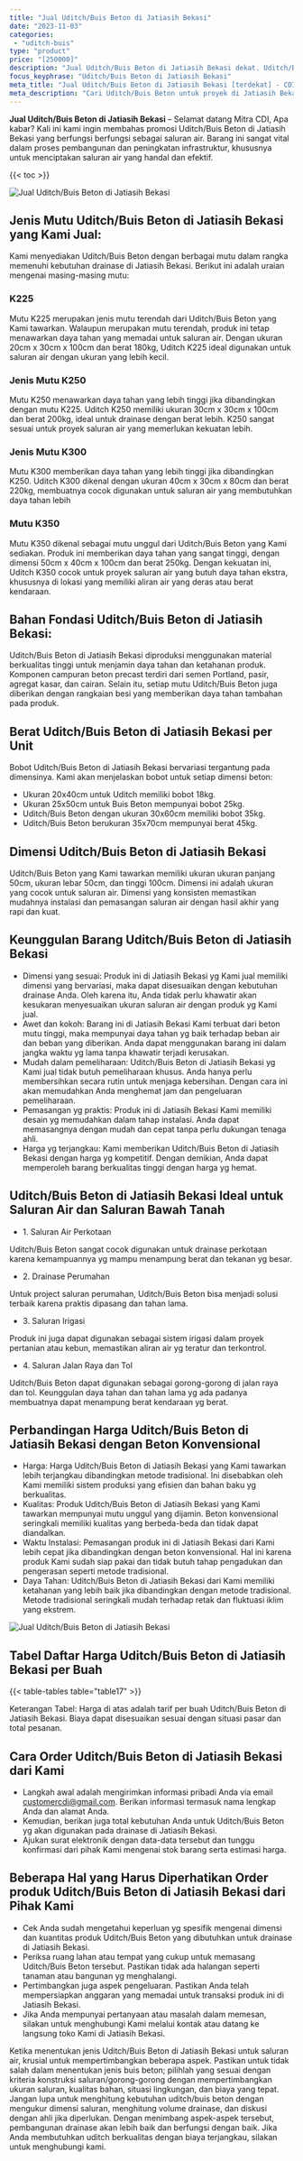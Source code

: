 ```yaml
---
title: "Jual Uditch/Buis Beton di Jatiasih Bekasi"
date: "2023-11-03"
categories:
 - "uditch-buis"
type: "product"
price: "[250000]"
description: "Jual Uditch/Buis Beton di Jatiasih Bekasi dekat. Uditch/Buis Beton ini sering diaplikasaikan dalam proyek konstruksi sebagai saluran pembuangan yang kuat dan optimal. Hubungi kami untuk informasi lebih lanjut."
focus_keyphrase: "Uditch/Buis Beton di Jatiasih Bekasi"
meta_title: "Jual Uditch/Buis Beton di Jatiasih Bekasi [terdekat] - CDI"
meta_description: "Cari Uditch/Buis Beton untuk proyek di Jatiasih Bekasi? Kami menawarkan Uditch/Buis Beton yang berkualitas untuk konstruksi drainase. Dapatkan harga terbaik sekarang."
---
```


**Jual Uditch/Buis Beton di Jatiasih Bekasi** – Selamat datang Mitra CDI, Apa kabar? Kali ini kami ingin membahas promosi Uditch/Buis Beton di Jatiasih Bekasi yang berfungsi berfungsi sebagai saluran air. Barang ini sangat vital dalam proses pembangunan dan peningkatan infrastruktur, khususnya untuk menciptakan saluran air yang handal dan efektif.

{{< toc >}}

![Jual Uditch/Buis Beton di Jatiasih Bekasi](/images/uditch-buis/uditch-beton-23.jpg)

## Jenis Mutu Uditch/Buis Beton di Jatiasih Bekasi yang Kami Jual:

Kami menyediakan Uditch/Buis Beton dengan berbagai mutu dalam rangka memenuhi kebutuhan drainase di Jatiasih Bekasi. Berikut ini adalah uraian mengenai masing-masing mutu:

### K225

Mutu K225 merupakan jenis mutu terendah dari Uditch/Buis Beton yang Kami tawarkan. Walaupun merupakan mutu terendah, produk ini tetap menawarkan daya tahan yang memadai untuk saluran air. Dengan ukuran 20cm x 30cm x 100cm dan berat 180kg, Uditch K225 ideal digunakan untuk saluran air dengan ukuran yang lebih kecil.

### Jenis Mutu K250

Mutu K250 menawarkan daya tahan yang lebih tinggi jika dibandingkan dengan mutu K225. Uditch K250 memiliki ukuran 30cm x 30cm x 100cm dan berat 200kg, ideal untuk drainase dengan berat lebih. K250 sangat sesuai untuk proyek saluran air yang memerlukan kekuatan lebih.

### Jenis Mutu K300

Mutu K300 memberikan daya tahan yang lebih tinggi jika dibandingkan K250. Uditch K300 dikenal dengan ukuran 40cm x 30cm x 80cm dan berat 220kg, membuatnya cocok digunakan untuk saluran air yang membutuhkan daya tahan lebih

### Mutu K350

Mutu K350 dikenal sebagai mutu unggul dari Uditch/Buis Beton yang Kami sediakan. Produk ini memberikan daya tahan yang sangat tinggi, dengan dimensi 50cm x 40cm x 100cm dan berat 250kg. Dengan kekuatan ini, Uditch K350 cocok untuk proyek saluran air yang butuh daya tahan ekstra, khususnya di lokasi yang memiliki aliran air yang deras atau berat kendaraan.

## Bahan Fondasi Uditch/Buis Beton di Jatiasih Bekasi:

Uditch/Buis Beton di Jatiasih Bekasi diproduksi menggunakan material berkualitas tinggi untuk menjamin daya tahan dan ketahanan produk. Komponen campuran beton precast terdiri dari semen Portland, pasir, agregat kasar, dan cairan. Selain itu, setiap mutu Uditch/Buis Beton juga diberikan dengan rangkaian besi yang memberikan daya tahan tambahan pada produk.

## Berat Uditch/Buis Beton di Jatiasih Bekasi per Unit

Bobot Uditch/Buis Beton di Jatiasih Bekasi bervariasi tergantung pada dimensinya. Kami akan menjelaskan bobot untuk setiap dimensi beton:

*   Ukuran 20x40cm untuk Uditch memiliki bobot 18kg.
*   Ukuran 25x50cm untuk Buis Beton mempunyai bobot 25kg.
*   Uditch/Buis Beton dengan ukuran 30x60cm memiliki bobot 35kg.
*   Uditch/Buis Beton berukuran 35x70cm mempunyai berat 45kg.

## Dimensi Uditch/Buis Beton di Jatiasih Bekasi

Uditch/Buis Beton yang Kami tawarkan memiliki ukuran ukuran panjang 50cm, ukuran lebar 50cm, dan tinggi 100cm. Dimensi ini adalah ukuran yang cocok untuk saluran air. Dimensi yang konsisten memastikan mudahnya instalasi dan pemasangan saluran air dengan hasil akhir yang rapi dan kuat.

## Keunggulan Barang Uditch/Buis Beton di Jatiasih Bekasi

*   Dimensi yang sesuai: Produk ini di Jatiasih Bekasi yg Kami jual memiliki dimensi yang bervariasi, maka dapat disesuaikan dengan kebutuhan drainase Anda. Oleh karena itu, Anda tidak perlu khawatir akan kesukaran menyesuaikan ukuran saluran air dengan produk yg Kami jual.
*   Awet dan kokoh: Barang ini di Jatiasih Bekasi Kami terbuat dari beton mutu tinggi, maka mempunyai daya tahan yg baik terhadap beban air dan beban yang diberikan. Anda dapat menggunakan barang ini dalam jangka waktu yg lama tanpa khawatir terjadi kerusakan.
*   Mudah dalam pemeliharaan: Uditch/Buis Beton di Jatiasih Bekasi yg Kami jual tidak butuh pemeliharaan khusus. Anda hanya perlu membersihkan secara rutin untuk menjaga kebersihan. Dengan cara ini akan memudahkan Anda menghemat jam dan pengeluaran pemeliharaan.
*   Pemasangan yg praktis: Produk ini di Jatiasih Bekasi Kami memiliki desain yg memudahkan dalam tahap instalasi. Anda dapat memasangnya dengan mudah dan cepat tanpa perlu dukungan tenaga ahli.
*   Harga yg terjangkau: Kami memberikan Uditch/Buis Beton di Jatiasih Bekasi dengan harga yg kompetitif. Dengan demikian, Anda dapat memperoleh barang berkualitas tinggi dengan harga yg hemat.

## Uditch/Buis Beton di Jatiasih Bekasi Ideal untuk Saluran Air dan Saluran Bawah Tanah

*   1\. Saluran Air Perkotaan

Uditch/Buis Beton sangat cocok digunakan untuk drainase perkotaan karena kemampuannya yg mampu menampung berat dan tekanan yg besar.
*   2\. Drainase Perumahan

Untuk project saluran perumahan, Uditch/Buis Beton bisa menjadi solusi terbaik karena praktis dipasang dan tahan lama.
*   3\. Saluran Irigasi

Produk ini juga dapat digunakan sebagai sistem irigasi dalam proyek pertanian atau kebun, memastikan aliran air yg teratur dan terkontrol.
*   4\. Saluran Jalan Raya dan Tol

Uditch/Buis Beton dapat digunakan sebagai gorong-gorong di jalan raya dan tol. Keunggulan daya tahan dan tahan lama yg ada padanya membuatnya dapat menampung berat kendaraan yg berat.

## Perbandingan Harga Uditch/Buis Beton di Jatiasih Bekasi dengan Beton Konvensional

*   Harga: Harga Uditch/Buis Beton di Jatiasih Bekasi yang Kami tawarkan lebih terjangkau dibandingkan metode tradisional. Ini disebabkan oleh Kami memiliki sistem produksi yang efisien dan bahan baku yg berkualitas.
*   Kualitas: Produk Uditch/Buis Beton di Jatiasih Bekasi yang Kami tawarkan mempunyai mutu unggul yang dijamin. Beton konvensional seringkali memiliki kualitas yang berbeda-beda dan tidak dapat diandalkan.
*   Waktu Instalasi: Pemasangan produk ini di Jatiasih Bekasi dari Kami lebih cepat jika dibandingkan dengan beton konvensional. Hal ini karena produk Kami sudah siap pakai dan tidak butuh tahap pengadukan dan pengerasan seperti metode tradisional.
*   Daya Tahan: Uditch/Buis Beton di Jatiasih Bekasi dari Kami memiliki ketahanan yang lebih baik jika dibandingkan dengan metode tradisional. Metode tradisional seringkali mudah terhadap retak dan fluktuasi iklim yang ekstrem.

![Jual Uditch/Buis Beton di Jatiasih Bekasi](/images/uditch-buis/buis-beton-22.jpg)

## Tabel Daftar Harga Uditch/Buis Beton di Jatiasih Bekasi per Buah

{{< table-tables table="table17" >}}

Keterangan Tabel: Harga di atas adalah tarif per buah Uditch/Buis Beton di Jatiasih Bekasi. Biaya dapat disesuaikan sesuai dengan situasi pasar dan total pesanan.

## Cara Order Uditch/Buis Beton di Jatiasih Bekasi dari Kami

*   Langkah awal adalah mengirimkan informasi pribadi Anda via email customercdi@gmail.com. Berikan informasi termasuk nama lengkap Anda dan alamat Anda.
*   Kemudian, berikan juga total kebutuhan Anda untuk Uditch/Buis Beton yg akan digunakan pada drainase di Jatiasih Bekasi.
*   Ajukan surat elektronik dengan data-data tersebut dan tunggu konfirmasi dari pihak Kami mengenai stok barang serta estimasi harga.

## Beberapa Hal yang Harus Diperhatikan Order produk Uditch/Buis Beton di Jatiasih Bekasi dari Pihak Kami

*   Cek Anda sudah mengetahui keperluan yg spesifik mengenai dimensi dan kuantitas produk Uditch/Buis Beton yang dibutuhkan untuk drainase di Jatiasih Bekasi.
*   Periksa ruang lahan atau tempat yang cukup untuk memasang Uditch/Buis Beton tersebut. Pastikan tidak ada halangan seperti tanaman atau bangunan yg menghalangi.
*   Pertimbangkan juga aspek pengeluaran. Pastikan Anda telah mempersiapkan anggaran yang memadai untuk transaksi produk ini di Jatiasih Bekasi.
*   Jika Anda mempunyai pertanyaan atau masalah dalam memesan, silakan untuk menghubungi Kami melalui kontak atau datang ke langsung toko Kami di Jatiasih Bekasi.

Ketika menentukan jenis Uditch/Buis Beton di Jatiasih Bekasi untuk saluran air, krusial untuk mempertimbangkan beberapa aspek. Pastikan untuk tidak salah dalam menentukan jenis buis beton; pilihlah yang sesuai dengan kriteria konstruksi saluran/gorong-gorong dengan mempertimbangkan ukuran saluran, kualitas bahan, situasi lingkungan, dan biaya yang tepat. Jangan lupa untuk menghitung kebutuhan uditch/buis beton dengan mengukur dimensi saluran, menghitung volume drainase, dan diskusi dengan ahli jika diperlukan. Dengan menimbang aspek-aspek tersebut, pembangunan drainase akan lebih baik dan berfungsi dengan baik. Jika Anda membutuhkan uditch berkualitas dengan biaya terjangkau, silakan untuk menghubungi kami.